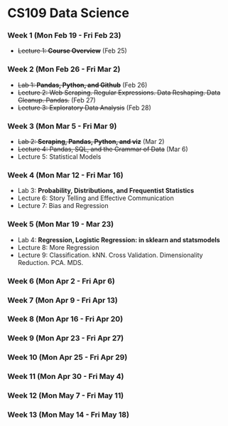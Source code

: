 # CS109 Data Science
### Week 1 (Mon Feb 19 - Fri Feb 23)
- ~~Lecture 1: **Course Overview**~~ (Feb 25)
### Week 2 (Mon Feb 26 - Fri Mar 2)
- ~~Lab 1: **Pandas, Python, and Github**~~ (Feb 26)
- ~~Lecture 2: Web Scraping. Regular Expressions. Data Reshaping. Data Cleanup. Pandas.~~ (Feb 27)
- ~~Lecture 3: Exploratory Data Analysis~~ (Feb 28)
### Week 3 (Mon Mar 5 - Fri Mar 9)
- ~~Lab 2: **Scraping, Pandas, Python, and viz**~~ (Mar 2)
- ~~Lecture 4: Pandas, SQL, and the Grammar of Data~~ (Mar 6)
- Lecture 5: Statistical Models
### Week 4 (Mon Mar 12 - Fri Mar 16)
- Lab 3: **Probability, Distributions, and Frequentist Statistics**
- Lecture 6: Story Telling and Effective Communication
- Lecture 7: Bias and Regression
### Week 5 (Mon Mar 19 - Mar 23)
- Lab 4: **Regression, Logistic Regression: in sklearn and statsmodels**
- Lecture 8: More Regression
- Lecture 9: Classification. kNN. Cross Validation. Dimensionality Reduction. PCA. MDS.
### Week 6 (Mon Apr 2 - Fri Apr 6)
### Week 7 (Mon Apr 9 - Fri Apr 13)
### Week 8 (Mon Apr 16 - Fri Apr 20)
### Week 9 (Mon Apr 23 - Fri Apr 27)
### Week 10 (Mon Apr 25 - Fri Apr 29)
### Week 11 (Mon Apr 30 - Fri May 4)
### Week 12 (Mon May 7 - Fri May 11)
### Week 13 (Mon May 14 - Fri May 18)
